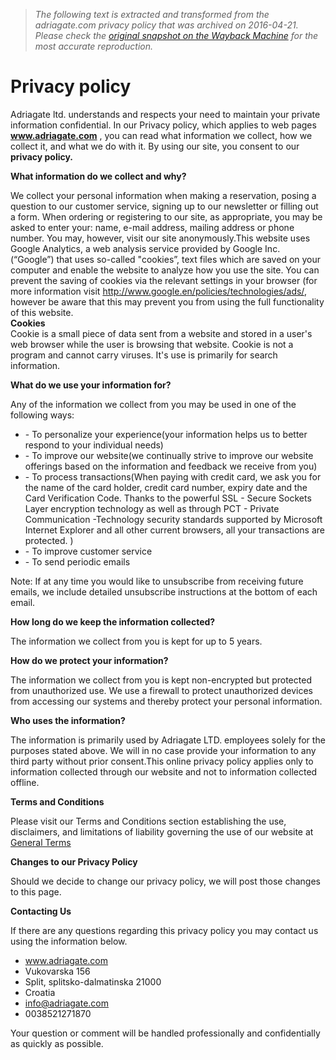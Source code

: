 > *The following text is extracted and transformed from the adriagate.com privacy policy that was archived on 2016-04-21. Please check the [original snapshot on the Wayback Machine](https://web.archive.org/web/20160421003030id_/http%3A//www.adriagate.com/Croatia-en/About-us/Privacy-policy) for the most accurate reproduction.*

# Privacy policy

Adriagate ltd. understands and respects your need to maintain your private information confidential. In our Privacy policy, which applies to web pages **www.adriagate.com** , you can read what information we collect, how we collect it, and what we do with it. By using our site, you consent to our   
**privacy policy.**

**What information do we collect and why?**

We collect your personal information when making a reservation, posing a question to our customer service, signing up to our newsletter or filling out a form. When ordering or registering to our site, as appropriate, you may be asked to enter your: name, e-mail address, mailing address or phone number. You may, however, visit our site anonymously.This website uses Google Analytics, a web analysis service provided by Google Inc. (“Google”) that uses so-called "cookies”, text files which are saved on your computer and enable the website to analyze how you use the site. You can prevent the saving of cookies via the relevant settings in your browser (for more information visit <http://www.google.en/policies/technologies/ads/>, however be aware that this may prevent you from using the full functionality of this website.  
 **Cookies**  
Cookie is a small piece of data sent from a website and stored in a user's web browser while the user is browsing that website. Cookie is not a program and cannot carry viruses. It's use is primarily for search information. 

**What do we use your information for?**

Any of the information we collect from you may be used in one of the following ways:

  * \- To personalize your experience(your information helps us to better respond to your individual needs)
  * \- To improve our website(we continually strive to improve our website offerings based on the information and feedback we receive from you)
  * \- To process transactions(When paying with credit card, we ask you for the name of the card holder, credit card number, expiry date and the Card Verification Code. Thanks to the powerful SSL - Secure Sockets Layer encryption technology as well as through PCT - Private Communication -Technology security standards supported by Microsoft Internet Explorer and all other current browsers, all your transactions are protected. ) 
  * \- To improve customer service
  * \- To send periodic emails



Note: If at any time you would like to unsubscribe from receiving future emails, we include detailed unsubscribe instructions at the bottom of each email. 

 **How long do we keep the information collected?**

The information we collect from you is kept for up to 5 years. 

 **How do we protect your information?**

The information we collect from you is kept non-encrypted but protected from unauthorized use. We use a firewall to protect unauthorized devices from accessing our systems and thereby protect your personal information. 

 **Who uses the information?**

The information is primarily used by Adriagate LTD. employees solely for the purposes stated above. We will in no case provide your information to any third party without prior consent.This online privacy policy applies only to information collected through our website and not to information collected offline. 

 **Terms and Conditions**

Please visit our Terms and Conditions section establishing the use, disclaimers, and limitations of liability governing the use of our website at [General Terms](http://www.adriagate.com/Croatia-en/About-us/General-terms)

 **Changes to our Privacy Policy**

Should we decide to change our privacy policy, we will post those changes to this page. 

 **Contacting Us**

If there are any questions regarding this privacy policy you may contact us using the information below.

  * www.adriagate.com
  * Vukovarska 156
  * Split, splitsko-dalmatinska 21000
  * Croatia
  * info@adriagate.com
  * 0038521271870



Your question or comment will be handled professionally and confidentially as quickly as possible.
